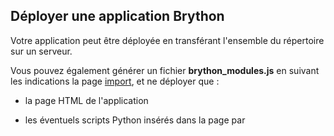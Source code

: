 Déployer une application Brython
--------------------------------

Votre application peut être déployée en transférant l'ensemble du répertoire
sur un serveur.

Vous pouvez également générer un fichier __brython_modules.js__ en suivant les
indications la page [import](import.html), et ne déployer que :

- la page HTML de l'application
- les éventuels scripts Python insérés dans la page par

    <script type="text/python" src="..."><./script>
- les fichiers __brython.js__ et __brython_modules.js__
- les éventuels autres fichiers utilisés par l'application (images, fichiers
  son ou texte, feuilles de style, etc.)
